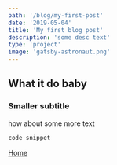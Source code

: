```yaml
---
path: '/blog/my-first-post'
date: '2019-05-04'
title: 'My first blog post'
description: 'some desc text'
type: 'project'
image: 'gatsby-astronaut.png'
---
```


## What it do baby

### Smaller subtitle

how about some more text

```csharp
code snippet
```

[Home](/)
